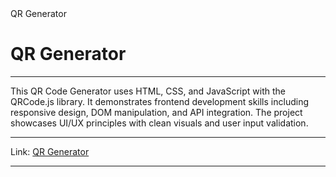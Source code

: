 

<link rel=> QR Generator</link>
 <h1>QR Generator</h1>
<hr>
  <p>This QR Code Generator uses HTML, CSS, and JavaScript with the QRCode.js library. It demonstrates frontend development skills including responsive design, DOM manipulation, and API integration. The project showcases UI/UX principles with clean visuals and user input validation.</p>
  <hr>
  <p>
    <span>Link:</span>
    <span><a href="https://adityamahekar.github.io/QR_generator/">QR Generator</a></span>
  </p>
  <hr>




